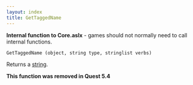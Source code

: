 ```yaml
---
layout: index
title: GetTaggedName
---
```


<b>Internal function to Core.aslx</b> - games should not normally need to call internal functions.

    GetTaggedName (object, string type, stringlist verbs)

Returns a [string](../../types/string.html).

**This function was removed in Quest 5.4**
